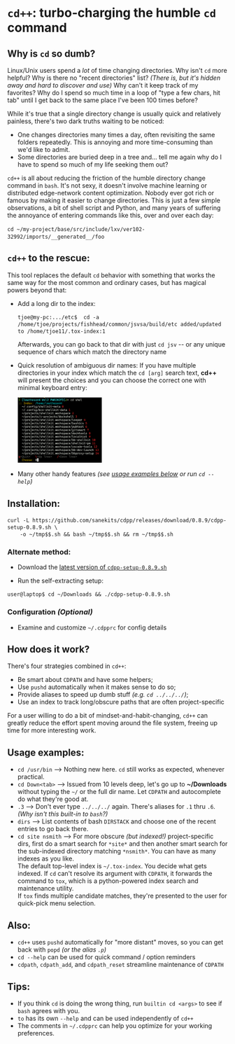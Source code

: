 # `cd++`: turbo-charging the humble `cd` command

## Why is `cd` so dumb?
Linux/Unix users spend a *lot* of time changing directories.  Why isn't `cd` more helpful?  Why is there no "recent directories" list? *(There is, but it's hidden away and hard to discover and use)*  Why can't it keep track of my favorites?  Why do I spend so much time in a loop of "type a few chars, hit tab" until I get back to the same place I've been 100 times before?

While it's true that a single directory change is usually quick and relatively painless, there's two dark truths waiting to be noticed:

- One changes directories many times a day, often revisiting the same folders repeatedly.  This is annoying and more time-consuming than we'd like to admit.
- Some directories are buried deep in a tree and... tell me again why do I have to spend so much of my life seeking them out?

`cd++` is all about reducing the friction of the humble directory change command in `bash`.  It's not sexy, it doesn't involve machine learning or distributed edge-network content optimization.  Nobody ever got rich or famous by making it easier to change directories.  This is just a few simple observations, a bit of shell script and Python, and many years of suffering the annoyance of entering commands like this, over and over each day:

`cd ~/my-project/base/src/include/lxv/ver102-32992/imports/__generated__/foo`

## `cd++` to the rescue:

This tool replaces the default `cd` behavior with something that works the same way for the most common and ordinary cases, but has magical powers beyond that:

- Add a long dir to the index:
    ```console
    tjoe@my-pc:.../etc$  cd -a
    /home/tjoe/projects/fishhead/common/jsvsa/build/etc added/updated to /home/tjoe11/.tox-index:1
    ```
  Afterwards, you can go back to that dir with just `cd jsv` -- or any unique sequence of chars which match the directory name

- Quick resolution of ambiguous dir names:
  If you have multiple directories in your index which match the `cd [arg]` search text, **cd++** will present the choices and you can choose the correct one with minimal keyboard entry:

    <img src="cdpp.png" width="40%"></img>

- Many other handy features *(see [usage examples below](#usage-examples) or run `cd --help`)*

## Installation:

```
curl -L https://github.com/sanekits/cdpp/releases/download/0.8.9/cdpp-setup-0.8.9.sh \
    -o ~/tmp$$.sh && bash ~/tmp$$.sh && rm ~/tmp$$.sh
```


### Alternate method:

- Download the [latest version of `cdpp-setup-0.8.9.sh`](https://github.com/sanekits/cdpp/releases/latest)

- Run the self-extracting setup:
```console
user@laptop$ cd ~/Downloads && ./cdpp-setup-0.8.9.sh
```

### Configuration *(Optional)*
- Examine and  customize `~/.cdpprc` for config details

## How does it work?

There's four strategies combined in `cd++`:

- Be smart about `CDPATH` and have some helpers;
- Use `pushd` automatically when it makes sense to do so;
- Provide aliases to speed up dumb stuff *(e.g. `cd ../../../`)*;
- Use an index to track long/obscure paths that are often project-specific

For a user willing to do a bit of mindset-and-habit-changing, `cd++` can greatly reduce the effort spent moving around the file system, freeing up time for more interesting work.


## Usage examples:
- `cd /usr/bin` --> Nothing new here.  `cd` still works as expected, whenever practical.
- `cd Down<tab>` --> Issued from 10 levels deep, let's go up to **~/Downloads** without typing the `~/` or the full dir name.  Let `CDPATH` and autocomplete do what they're good at.
- `.3` --> Don't ever type `../../../` again.  There's aliases for `.1` thru `.6`.  *(Why isn't this built-in to `bash`?)*
- `dirs` --> List contents of bash `DIRSTACK` and choose one of the recent entries to go back there.
- `cd site nsmith` --> For more obscure *(but indexed!)* project-specific dirs, first do a smart search for `*site*` and then another smart search for the sub-indexed directory matching `*nsmith*`.  You can have as many indexes as you like.<br />The default top-level index is `~/.tox-index`.  You decide what gets indexed. If `cd` can't resolve its argument with `CDPATH`, it forwards the command to `tox`, which is a python-powered index search and maintenance utility.<br />  If `tox` finds multiple candidate matches, they're presented to the user for quick-pick menu selection.

## Also:

- `cd++` uses `pushd` automatically for "more distant" moves, so you can get back with `popd` *(or the alias `.p`)*
- `cd --help` can be used for quick command / option reminders
- `cdpath`, `cdpath_add`, and `cdpath_reset` streamline maintenance of `CDPATH`

## Tips:
- If you think `cd` is doing the wrong thing, run `builtin cd <args>` to see if `bash` agrees with you.
- `to` has its own `--help` and can be used independently of `cd++`
- The comments in `~/.cdpprc` can help you optimize for your working preferences.

